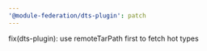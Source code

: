 ```yaml
---
'@module-federation/dts-plugin': patch
---
```


fix(dts-plugin): use remoteTarPath first to fetch hot types
